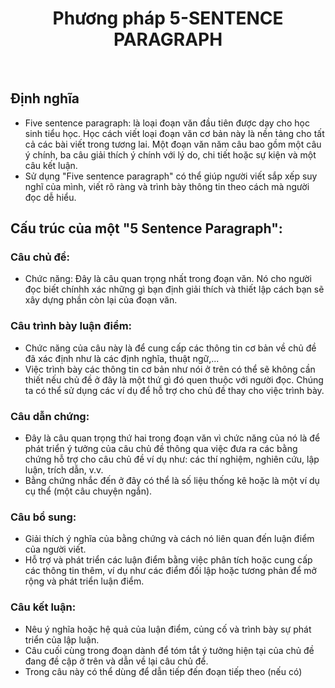 <h1 align="center"> Phương pháp 5-SENTENCE PARAGRAPH </h1> <br>

## Định nghĩa
- Five sentence paragraph: là loại đoạn văn đầu tiên được dạy cho học sinh tiểu học. Học cách viết loại đoạn văn cơ bản này là nền tảng cho tất cả các bài viết trong tương lai. Một đoạn văn năm câu bao gồm một câu ý chính, ba câu giải thích ý chính với lý do, chi tiết hoặc sự kiện và một câu kết luận.
- Sử dụng "Five sentence paragraph" có thể giúp người viết sắp xếp suy nghĩ của mình, viết rõ ràng và trình bày thông tin theo cách mà người đọc dễ hiểu.


## Cấu trúc của một "5 Sentence Paragraph":
### Câu chủ đề:

- Chức năng: Đây là câu quan trọng nhất trong đoạn văn. Nó cho người đọc biết chínhh xác những gì bạn định giải thích và thiết lập cách bạn sẽ xây dựng phần còn lại của đoạn văn.

### Câu trình bày luận điểm:

- Chức năng của câu này là để cung cấp các thông tin cơ bản về chủ đề đã xác định như là các định nghĩa, thuật ngữ,...
- Việc trình bày các thông tin cơ bản như nói ở trên có thể sẽ không cần thiết nếu chủ đề ở đây là một thứ gì đó quen thuộc với người đọc. Chúng ta có thể sử dụng các ví dụ để hỗ trợ cho chủ đề thay cho việc trình bày.

### Câu dẫn chứng:

- Đây là câu quan trọng thứ hai trong đoạn văn vì chức năng của nó là để phát triển ý tưởng của câu chủ đề thông qua việc đưa ra các bằng chứng hỗ trợ cho câu chủ đề ví dụ như: các thí nghiệm, nghiên cứu, lập luận, trích dẫn, v.v.
- Bằng chứng nhắc đến ở đây có thể là số liệu thống kê hoặc là một ví dụ cụ thể (một câu chuyện ngắn).

### Câu bổ sung:
- Giải thích ý nghĩa của bằng chứng và cách nó liên quan đến luận điểm của người viết.
- Hỗ trợ và phát triển các luận điểm bằng việc phân tích hoặc cung cấp các thông tin thêm, ví dụ như các điểm đối lập hoặc tương phản để mở rộng và phát triển luận điểm.

### Câu kết luận:
- Nêu ý nghĩa hoặc hệ quả của luận điểm, củng cố và trình bày sự phát triển của lập luận.
- Câu cuối cùng trong đoạn dành để tóm tắt ý tưởng hiện tại của chủ đề đang đề cập ở trên và dẫn về lại câu chủ để.
- Trong câu này có thể dùng để dẫn tiếp đến đoạn tiếp theo (nếu có)

